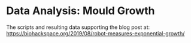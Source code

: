
# Data Analysis: Mould Growth

The scripts and resulting data supporting the blog post at: https://biohackspace.org/2019/08/robot-measures-exponential-growth/
